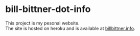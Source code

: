 # bill-bittner-dot-info
This project is my pesonal website.  
The site is hosted on heroku and is available at [billbittner.info](http://www.billbittner.info).
